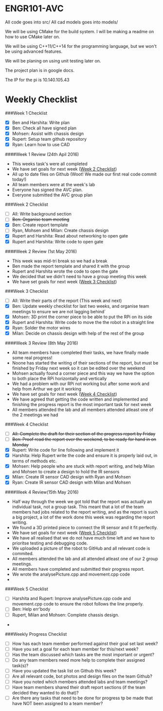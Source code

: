 # ENGR101-AVC

All code goes into src/
All cad models goes into models/

We will be using CMake for the build system.
I will be making a readme on how to use CMake later on.

We will be using C++11/C++14 for the programming language, but we won't be using advanced features.

We will be planing on using unit testing later on.

The project plan is in google docs.

The IP for the pi is 10.140.105.43

<h1>Weekly Checklist</h1>

###Week 1 Checklist
- [x] Ben and Harshita: Write plan 
- [x] Ben: Check all have signed plan 
- [x] Mohsen: Assist with chassis design
- [x] Rupert: Setup team github repository
- [x] Ryan: Learn how to use CAD

####Week 1 Review (24th Apil 2016)
* This weeks task's were all completed
* We have set goals for next week ([Week 2 Checklist](#week-2-checklist))
* All up to date files on Github (Woot! We made our first real code commit today!)
* All team members were at the week's lab
* Everyone has signed the AVC plan.
* Everyone submitted the AVC group plan

###Week 2 Checklist
- [ ] All: Write background section
- [ ] ~~Ben: Organise team meeting~~
- [x] Ben: Create report template
- [ ] Ryan, Mohsen and Milan: Create chassis design
- [x] Rupert and Harshita: Read about networking to open gate
- [x] Rupert and Harshita: Write code to open gate

####Week 2 Review (1st May 2016)
* This week was mid-tri break so we had a break
* Ben made the report template and shared it with the group
* Rupert and Harshita wrote the code to open the gate
* We decided that we didn't need to have a group meeting this week
* We have set goals for next week ([Week 3 Checklist](#week-3-checklist))

###Week 3 Checklist
- [ ] All: Write their parts of the report (This week and next)
- [x] Ben: Update weekly checklist for last two weeks, and organise team meetings to ensure we are not lagging behind`
- [x] Mohsen: 3D print the corner piece to be able to put the RPi on its side
- [x] Rupert and Harshita: Write code to move the the robot in a straight line
- [x] Ryan: Solder the motor wires
- [x] Milan: Decide on chassis design with help of the rest of the group

####Week 3 Review (8th May 2016)
* All team members have completed their tasks, we have finally made some real progress!
* Noone has started the writing of their sections of the report, but must be finished by Friday next week so it can be edited over the weekend
* Mohsen actually found a corner piece and this way we have the option to both place the RPi horizontally and vertically
* We had a problem with our RPi not working but after some work and help from Arthur we got it working
* We have set goals for next week ([Week 4 Checklist](#week-4-checklist))
* We have agreed that getting the code written and implemented and finishing the progress report is the most important task for next week
* All members attended the lab and all members attended atleast one of the 2 meetings we had

###Week 4 Checklist
- [ ] ~~All: Complete the draft for their section of the progress report by Friday~~
- [ ] ~~Ben: Proof read the report over the weekend, to be ready for hand in on Monday~~
- [x] Rupert: Write code for line following and implement it
- [x] Harshita: Help Rupert write the code and ensure it is properly laid out, in terms of methods etc.
- [x] Mohsen: Help people who are stuck with report writing, and help Milan and Mohsen to create a design to hold the IR sensors
- [x] Milan: Create IR sensor CAD design with Ryan and Mohsen
- [x] Ryan: Create IR sensor CAD design with Milan and Mohsen

####Week 4 Review(15th May 2016)
* Half way through the week we got told that the report was actually an individual task, not a group task. This meant that a lot of the team members had jobs related to the report writing, and as the report is such a big project, a lot of the work done this week was regarding the report writing.
* We found a 3D printed piece to connect the IR sensor and it fit perfectly. 
* We have set goals for next week ([Week 5 Checklist](#week-5-checklist))
* We have all realised that we do not have much time left and we have to prioritse testing and debugging code.
* We uploaded a picture of the robot to GitHub and all relevant code is commited.
* All members attended the lab and all attended atleast one of our 2 group meetings.
* All members have completed and submitted their progress report.
* We wrote the analysePicture.cpp and movement.cpp code
* 

###Week 5 Checklist
- [ ] Harshita and Rupert: Improve analysePicture.cpp code and movement.cpp code to ensure the robot follows the line properly.
- [ ] Ben: Help err'body
- [ ] Rupert, Milan and Mohsen: Complete chassis design.
- 

###Weekly Progress Checklist
- [ ] How has each team member performed against their goal set last week?
- [ ] Have you set a goal for each team member for this/next week?
- [ ] Has the team discussed which tasks are the most important or urgent?
- [ ] Do any team members need more help to complete their assigned task(s)?
- [ ] Have you updated the task list on Github this week?
- [ ] Are all relevant code, bot photos and design files on the team Github?
- [ ] Have you noted which members attended labs and team meetings?
- [ ] Have team members shared their draft report sections (if the team decided they wanted to do that)?
- [ ] Are there any tasks that need to be done for progress tp be made that have NOT been assigned to a team member?
